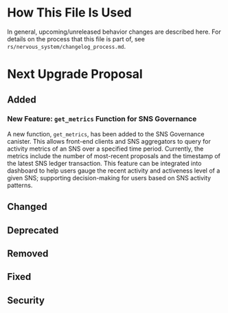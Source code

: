 # How This File Is Used

In general, upcoming/unreleased behavior changes are described here. For details
on the process that this file is part of, see
`rs/nervous_system/changelog_process.md`.


# Next Upgrade Proposal

## Added

### New Feature: `get_metrics` Function for SNS Governance 

A new function, `get_metrics`, has been added to the SNS Governance canister. This allows front-end clients and SNS aggregators to query for activity metrics of an SNS over a specified time period. Currently, the metrics include the number of most-recent proposals and the timestamp of the latest SNS ledger transaction.
This feature can be integrated into dashboard to help users gauge the recent activity and activeness level of a given SNS; supporting decision-making for users based on SNS activity patterns.

## Changed

## Deprecated

## Removed

## Fixed

## Security
